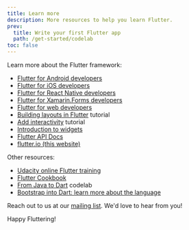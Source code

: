 ```yaml
---
title: Learn more
description: More resources to help you learn Flutter.
prev:
  title: Write your first Flutter app
  path: /get-started/codelab
toc: false
---
```


Learn more about the Flutter framework:

* [Flutter for Android developers](/get-started/flutter-for/android-devs)
* [Flutter for iOS developers](/get-started/flutter-for/ios-devs)
* [Flutter for React Native developers](/get-started/flutter-for/react-native-devs)
* [Flutter for Xamarin.Forms developers](/get-started/flutter-for/xamarin-forms-devs)
* [Flutter for web developers](/get-started/flutter-for/web-devs)
* [Building layouts in Flutter](/docs/development/ui/layout) tutorial
* [Add interactivity](/docs/development/ui/interactive) tutorial
* [Introduction to widgets](/docs/development/ui/widgets-intro)
* [Flutter API Docs](https://docs.flutter.io/)
* [flutter.io (this website)](/)

Other resources:

* [Udacity online Flutter training](https://www.udacity.com/course/build-native-mobile-apps-with-flutter--ud905)
* [Flutter Cookbook](/docs/cookbook)
* [From Java to Dart](https://codelabs.developers.google.com/codelabs/from-java-to-dart) codelab
* [Bootstrap into Dart: learn more about the language](/docs/resources/bootstrap-into-dart)

Reach out to us at our [mailing list][]. We'd love to hear from you!

Happy Fluttering!

[mailing list]: mailto:{{site.email}}
